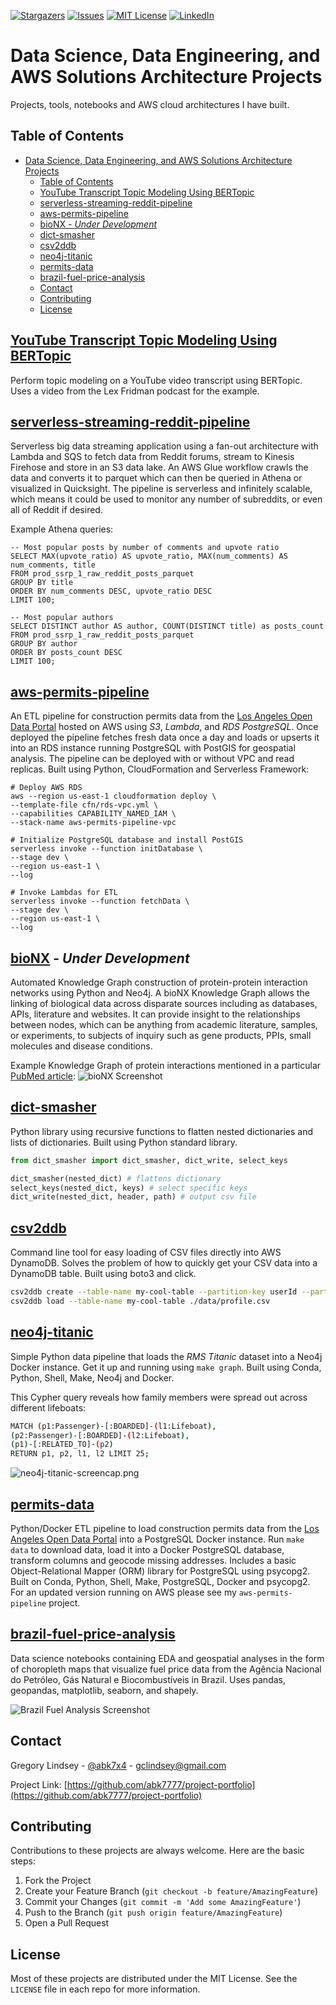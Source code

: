 [![Stargazers][stars-shield]][stars-url]
[![Issues][issues-shield]][issues-url]
[![MIT License][license-shield]][license-url]
[![LinkedIn][linkedin-shield]][linkedin-url]

# Data Science, Data Engineering, and AWS Solutions Architecture Projects

Projects, tools, notebooks and AWS cloud architectures I have built.

## Table of Contents
- [Data Science, Data Engineering, and AWS Solutions Architecture Projects](#data-science-data-engineering-and-aws-solutions-architecture-projects)
  - [Table of Contents](#table-of-contents)
  - [YouTube Transcript Topic Modeling Using BERTopic](#youtube-transcript-topic-modeling-using-bertopic)
  - [serverless-streaming-reddit-pipeline](#serverless-streaming-reddit-pipeline)
  - [aws-permits-pipeline](#aws-permits-pipeline)
  - [bioNX - *Under Development*](#bionx---under-development)
  - [dict-smasher](#dict-smasher)
  - [csv2ddb](#csv2ddb)
  - [neo4j-titanic](#neo4j-titanic)
  - [permits-data](#permits-data)
  - [brazil-fuel-price-analysis](#brazil-fuel-price-analysis)
  - [Contact](#contact)
  - [Contributing](#contributing)
  - [License](#license)

## [YouTube Transcript Topic Modeling Using BERTopic](https://gist.github.com/abk7777/34faf3cb6b5d6721fadc21ca69b4b138)
Perform topic modeling on a YouTube video transcript using BERTopic. Uses a video from the Lex Fridman podcast for the example. 

## [serverless-streaming-reddit-pipeline](https://github.com/abk7777/serverless-streaming-reddit-pipeline)

Serverless big data streaming application using a fan-out architecture with Lambda and SQS to fetch data from Reddit forums, stream to Kinesis Firehose and store in an S3 data lake. An AWS Glue workflow crawls the data and converts it to parquet which can then be queried in Athena or visualized in Quicksight. The pipeline is serverless and infinitely scalable, which means it could be used to monitor any number of subreddits, or even all of Reddit if desired.

Example Athena queries:
```
-- Most popular posts by number of comments and upvote ratio
SELECT MAX(upvote_ratio) AS upvote_ratio, MAX(num_comments) AS num_comments, title
FROM prod_ssrp_1_raw_reddit_posts_parquet
GROUP BY title
ORDER BY num_comments DESC, upvote_ratio DESC
LIMIT 100;
```
```
-- Most popular authors
SELECT DISTINCT author AS author, COUNT(DISTINCT title) as posts_count
FROM prod_ssrp_1_raw_reddit_posts_parquet
GROUP BY author
ORDER BY posts_count DESC
LIMIT 100;
```

## [aws-permits-pipeline](https://github.com/abk7777/aws-permits-pipeline)

An ETL pipeline for construction permits data from the [Los Angeles Open Data Portal](https://data.lacity.org/) hosted on AWS using *S3*, *Lambda*, and *RDS PostgreSQL*. Once deployed the pipeline fetches fresh data once a day and loads or upserts it into an RDS instance running PostgreSQL with PostGIS for geospatial analysis. The pipeline can be deployed with or without VPC and read replicas. Built using Python, CloudFormation and Serverless Framework:

```
# Deploy AWS RDS
aws --region us-east-1 cloudformation deploy \
--template-file cfn/rds-vpc.yml \
--capabilities CAPABILITY_NAMED_IAM \
--stack-name aws-permits-pipeline-vpc

# Initialize PostgreSQL database and install PostGIS
serverless invoke --function initDatabase \
--stage dev \
--region us-east-1 \
--log

# Invoke Lambdas for ETL
serverless invoke --function fetchData \
--stage dev \
--region us-east-1 \
--log
```

## [bioNX](https://github.com/abk7777/bioNX) - *Under Development*

Automated Knowledge Graph construction of protein-protein interaction networks using Python and Neo4j. A bioNX Knowledge Graph allows the linking of biological data across disparate sources including as databases, APIs, literature and websites. It can provide insight to the relationships between nodes, which can be anything from academic literature, samples, or experiments, to subjects of inquiry such as gene products, PPIs, small molecules and disease conditions.

Example Knowledge Graph of protein interactions mentioned in a particular [PubMed article](https://pubmed.ncbi.nlm.nih.gov/28514442/):
![bioNX Screenshot](./img/bionx-screenshot.png)

## [dict-smasher](https://github.com/abk7777/dict-smasher)

Python library using recursive functions to flatten nested dictionaries and lists of dictionaries. Built using Python standard library.

```python
from dict_smasher import dict_smasher, dict_write, select_keys

dict_smasher(nested_dict) # flattens dictionary
select_keys(nested_dict, keys) # select specific keys
dict_write(nested_dict, header, path) # output csv file
```

## [csv2ddb](https://github.com/abk7777/csv2ddb)

Command line tool for easy loading of CSV files directly into AWS DynamoDB. Solves the problem of how to quickly get your CSV data into a DynamoDB table. Built using boto3 and click.

```bash
csv2ddb create --table-name my-cool-table --partition-key userId --partition-key-type N
csv2ddb load --table-name my-cool-table ./data/profile.csv
```

## [neo4j-titanic](https://github.com/abk7777/neo4j-titanic)

Simple Python data pipeline that loads the *RMS Titanic* dataset into a Neo4j Docker instance. Get it up and running using `make graph`. Built using Conda, Python, Shell, Make, Neo4j and Docker.

This Cypher query reveals how family members were spread out across different lifeboats:
```sh
MATCH (p1:Passenger)-[:BOARDED]-(l1:Lifeboat),
(p2:Passenger)-[:BOARDED]-(l2:Lifeboat),
(p1)-[:RELATED_TO]-(p2)
RETURN p1, p2, l1, l2 LIMIT 25;
```
![neo4j-titanic-screencap.png](./img/neo4j-titanic-screencap.png)

## [permits-data](https://github.com/abk7777/permits-data)

Python/Docker ETL pipeline to load construction permits data from the [Los Angeles Open Data Portal](https://data.lacity.org/) into a PostgreSQL Docker instance. Run `make data` to download data, load it into a Docker PostgreSQL database, transform columns and geocode missing addresses. Includes a basic Object-Relational Mapper (ORM) library for PostgreSQL using psycopg2. Built on Conda, Python, Shell, Make, PostgreSQL, Docker and psycopg2. For an updated version running on AWS please see my `aws-permits-pipeline` project.

## [brazil-fuel-price-analysis](https://github.com/abk7777/brazil-fuel-price-analysis)

Data science notebooks containing EDA and geospatial analyses in the form of choropleth maps that visualize fuel price data from the Agência Nacional do Petróleo, Gás Natural e Biocombustíveis in Brazil. Uses pandas, geopandas, matplotlib, seaborn, and shapely.

![Brazil Fuel Analysis Screenshot](./img/choropleth_mean_fuel_price_state.png)

<!-- CONTACT -->
## Contact

Gregory Lindsey - [@abk7x4](https://twitter.com/abk7x4) - gclindsey@gmail.com

Project Link: [https://github.com/abk7777/project-portfolio](https://github.com/abk7777/project-portfolio)

<!-- CONTRIBUTING -->
## Contributing

Contributions to these projects are always welcome. Here are the basic steps:

1. Fork the Project
2. Create your Feature Branch (`git checkout -b feature/AmazingFeature`)
3. Commit your Changes (`git commit -m 'Add some AmazingFeature'`)
4. Push to the Branch (`git push origin feature/AmazingFeature`)
5. Open a Pull Request

<!-- LICENSE -->
## License

Most of these projects are distributed under the MIT License. See the `LICENSE` file in each repo for more information.

<!-- MARKDOWN LINKS & IMAGES -->
<!-- https://www.markdownguide.org/basic-syntax/#reference-style-links -->

[stars-shield]: https://img.shields.io/github/stars/abk7777/project-portfolio.svg?style=flat-square
[stars-url]: https://github.com/abk7777/project-portfolio/stargazers
[issues-shield]: https://img.shields.io/github/issues/abk7777/project-portfolio.svg?style=flat-square
[issues-url]: https://github.com/abk7777/project-portfolio/issues
[license-shield]: https://img.shields.io/github/license/abk7777/project-portfolio.svg?style=flat-square
[license-url]: https://github.com/abk7777/project-portfolio/blob/master/LICENSE.txt
[linkedin-shield]: https://img.shields.io/badge/-LinkedIn-black.svg?style=flat-square&logo=linkedin&colorB=555
[linkedin-url]: https://linkedin.com/in/gregory-lindsey/
